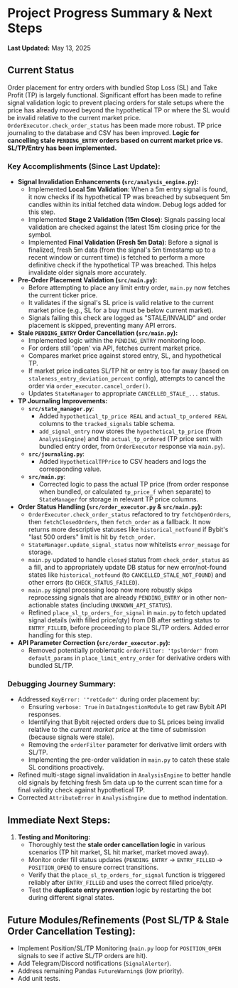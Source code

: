 # Project Progress Summary & Next Steps

**Last Updated:** May 13, 2025

## Current Status

Order placement for entry orders with bundled Stop Loss (SL) and Take Profit (TP) is largely functional. Significant effort has been made to refine signal validation logic to prevent placing orders for stale setups where the price has already moved beyond the hypothetical TP or where the SL would be invalid relative to the current market price. `OrderExecutor.check_order_status` has been made more robust. TP price journaling to the database and CSV has been improved. **Logic for cancelling stale `PENDING_ENTRY` orders based on current market price vs. SL/TP/Entry has been implemented.**

### Key Accomplishments (Since Last Update):

*   **Signal Invalidation Enhancements (`src/analysis_engine.py`):**
    *   Implemented **Local 5m Validation**: When a 5m entry signal is found, it now checks if its hypothetical TP was breached by subsequent 5m candles within its initial fetched data window. Debug logs added for this step.
    *   Implemented **Stage 2 Validation (15m Close)**: Signals passing local validation are checked against the latest 15m closing price for the symbol.
    *   Implemented **Final Validation (Fresh 5m Data)**: Before a signal is finalized, fresh 5m data (from the signal's 5m timestamp up to a recent window or current time) is fetched to perform a more definitive check if the hypothetical TP was breached. This helps invalidate older signals more accurately.
*   **Pre-Order Placement Validation (`src/main.py`):**
    *   Before attempting to place any limit entry order, `main.py` now fetches the current ticker price.
    *   It validates if the signal's SL price is valid relative to the current market price (e.g., SL for a buy must be below current market).
    *   Signals failing this check are logged as "STALE/INVALID" and order placement is skipped, preventing many API errors.
*   **Stale `PENDING_ENTRY` Order Cancellation (`src/main.py`):**
    *   Implemented logic within the `PENDING_ENTRY` monitoring loop.
    *   For orders still 'open' via API, fetches current market price.
    *   Compares market price against stored entry, SL, and hypothetical TP.
    *   If market price indicates SL/TP hit or entry is too far away (based on `staleness_entry_deviation_percent` config), attempts to cancel the order via `order_executor.cancel_order()`.
    *   Updates `StateManager` to appropriate `CANCELLED_STALE_...` status.
*   **TP Journaling Improvements:**
    *   **`src/state_manager.py`**:
        *   Added `hypothetical_tp_price REAL` and `actual_tp_ordered REAL` columns to the `tracked_signals` table schema.
        *   `add_signal_entry` now stores the `hypothetical_tp_price` (from `AnalysisEngine`) and the `actual_tp_ordered` (TP price sent with bundled entry order, from `OrderExecutor` response via `main.py`).
    *   **`src/journaling.py`**:
        *   Added `HypotheticalTPPrice` to CSV headers and logs the corresponding value.
    *   **`src/main.py`**:
        *   Corrected logic to pass the actual TP price (from order response when bundled, or calculated `tp_price_f` when separate) to `StateManager` for storage in relevant TP price columns.
*   **Order Status Handling (`src/order_executor.py` & `src/main.py`):**
    *   `OrderExecutor.check_order_status` refactored to try `fetchOpenOrders`, then `fetchClosedOrders`, then `fetch_order` as a fallback. It now returns more descriptive statuses like `historical_notfound` if Bybit's "last 500 orders" limit is hit by `fetch_order`.
    *   `StateManager.update_signal_status` now whitelists `error_message` for storage.
    *   `main.py` updated to handle `closed` status from `check_order_status` as a fill, and to appropriately update DB status for new error/not-found states like `historical_notfound` (to `CANCELLED_STALE_NOT_FOUND`) and other errors (to `CHECK_STATUS_FAILED`).
    *   `main.py` signal processing loop now more robustly skips reprocessing signals that are already `PENDING_ENTRY` or in other non-actionable states (including `UNKNOWN_API_STATUS`).
    *   Refined `place_sl_tp_orders_for_signal` in `main.py` to fetch updated signal details (with filled price/qty) from DB after setting status to `ENTRY_FILLED`, before proceeding to place SL/TP orders. Added error handling for this step.
*   **API Parameter Correction (`src/order_executor.py`):**
    *   Removed potentially problematic `orderFilter: 'tpslOrder'` from `default_params` in `place_limit_entry_order` for derivative orders with bundled SL/TP.

### Debugging Journey Summary:

*   Addressed `KeyError: '"retCode"'` during order placement by:
    *   Ensuring `verbose: True` in `DataIngestionModule` to get raw Bybit API responses.
    *   Identifying that Bybit rejected orders due to SL prices being invalid relative to the *current market price* at the time of submission (because signals were stale).
    *   Removing the `orderFilter` parameter for derivative limit orders with SL/TP.
    *   Implementing the pre-order validation in `main.py` to catch these stale SL conditions proactively.
*   Refined multi-stage signal invalidation in `AnalysisEngine` to better handle old signals by fetching fresh 5m data up to the current scan time for a final validity check against hypothetical TP.
*   Corrected `AttributeError` in `AnalysisEngine` due to method indentation.

## Immediate Next Steps:

1.  **Testing and Monitoring:**
    *   Thoroughly test the **stale order cancellation logic** in various scenarios (TP hit market, SL hit market, market moved away).
    *   Monitor order fill status updates (`PENDING_ENTRY` -> `ENTRY_FILLED` -> `POSITION_OPEN`) to ensure correct transitions.
    *   Verify that the `place_sl_tp_orders_for_signal` function is triggered reliably after `ENTRY_FILLED` and uses the correct filled price/qty.
    *   Test the **duplicate entry prevention** logic by restarting the bot during different signal states.

## Future Modules/Refinements (Post SL/TP & Stale Order Cancellation Testing):

*   Implement Position/SL/TP Monitoring (`main.py` loop for `POSITION_OPEN` signals to see if active SL/TP orders are hit).
*   Add Telegram/Discord notifications (`SignalAlerter`).
*   Address remaining Pandas `FutureWarning`s (low priority).
*   Add unit tests.